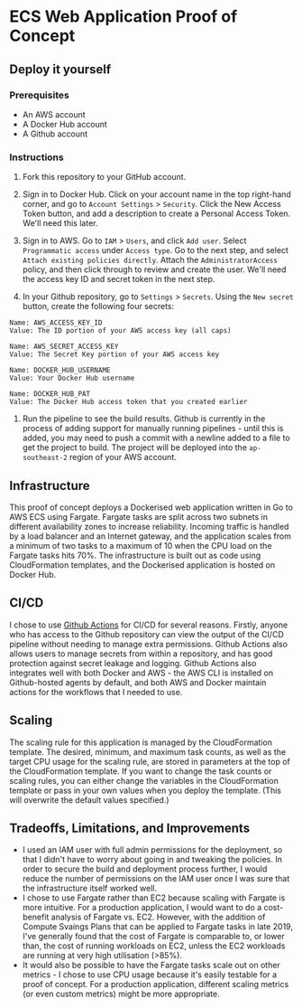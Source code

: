 # ECS Web Application Proof of Concept

## Deploy it yourself

### Prerequisites

- An AWS account
- A Docker Hub account
- A Github account

### Instructions

1. Fork this repository to your GitHub account.

1. Sign in to Docker Hub.  Click on your account name in the top right-hand corner, and go to `Account Settings` > `Security`.  Click the New Access Token button, and add a description to create a Personal Access Token.  We'll need this later.

1. Sign in to AWS.  Go to `IAM` > `Users`, and click `Add user`.  Select `Programmatic access` under `Access type`. Go to the next step, and select `Attach existing policies directly`.  Attach the `AdministratorAccess` policy, and then click through to review and create the user.  We'll need the access key ID and secret token in the next step.

1. In your Github repository, go to `Settings` > `Secrets`.  Using the `New secret` button, create the following four secrets:

  ```
  Name: AWS_ACCESS_KEY_ID
  Value: The ID portion of your AWS access key (all caps)
  ```
  
  ```
  Name: AWS_SECRET_ACCESS_KEY
  Value: The Secret Key portion of your AWS access key
  ```

  ```
  Name: DOCKER_HUB_USERNAME
  Value: Your Docker Hub username
  ```
  
  ```
  Name: DOCKER_HUB_PAT
  Value: The Docker Hub access token that you created earlier
  ```

1. Run the pipeline to see the build results.  Github is currently in the process of adding support for manually running pipelines - until this is added, you may need to push a commit with a newline added to a file to get the project to build.  The project will be deployed into the `ap-southeast-2` region of your AWS account.

## Infrastructure

This proof of concept deploys a Dockerised web application written in Go to AWS ECS using Fargate.  Fargate tasks are split across two subnets in different availability zones to increase reliability.  Incoming traffic is handled by a load balancer and an Internet gateway, and the application scales from a minimum of two tasks to a maximum of 10 when the CPU load on the Fargate tasks hits 70%.  The infrastructure is built out as code using CloudFormation templates, and the Dockerised application is hosted on Docker Hub.

## CI/CD

I chose to use [Github Actions](https://github.com/features/actions) for CI/CD for several reasons.  Firstly, anyone who has access to the Github repository can view the output of the CI/CD pipeline without needing to manage extra permissions.  Github Actions also allows users to manage secrets from within a repository, and has good protection against secret leakage and logging.  Github Actions also integrates well with both Docker and AWS - the AWS CLI is installed on Github-hosted agents by default, and both AWS and Docker maintain actions for the workflows that I needed to use.

## Scaling

The scaling rule for this application is managed by the CloudFormation template.  The desired, minimum, and maximum task counts, as well as the target CPU usage for the scaling rule, are stored in  parameters at the top of the CloudFormation template.  If you want to change the task counts or scaling rules, you can either change the variables in the CloudFormation template or pass in your own values when you deploy the template.  (This will overwrite the default values specified.)

## Tradeoffs, Limitations, and Improvements

- I used an IAM user with full admin permissions for the deployment, so that I didn't have to worry about going in and tweaking the policies.  In order to secure the build and deployment process further, I would reduce the number of permissions on the IAM user once I was sure that the infrastructure itself worked well.
- I chose to use Fargate rather than EC2 because scaling with Fargate is more intuitive.  For a production application, I would want to do a cost-benefit analysis of Fargate vs. EC2.  However, with the addition of Compute Svaings Plans that can be applied to Fargate tasks in late 2019, I've generally found that the cost of Fargate is comparable to, or lower than, the cost of running workloads on EC2, unless the EC2 workloads are running at very high utilisation (>85%).
- It would also be possible to have the Fargate tasks scale out on other metrics - I chose to use CPU usage because it's easily testable for a proof of concept.  For a production application, different scaling metrics (or even custom metrics) might be more appropriate.